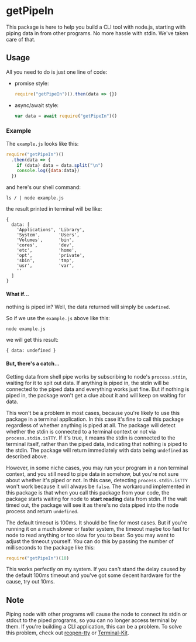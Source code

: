 # getPipeIn

This package is here to help you build a CLI tool with node.js, starting with piping data in from other programs. No more hassle with stdin. We've taken care of that.  

## Usage

All you need to do is just one line of code: 

* promise style: 
  
  ```js
  require("getPipeIn")().then(data => {})
  ```

* async/await style:
  
  ```js
  var data = await require("getPipeIn")()
  ```

### Example

The `example.js` looks like this: 

```js
require("getPipeIn")()
  .then(data => {
    if (data) data = data.split("\n")
    console.log({data:data})
  })
```

and here's our shell command: 

```shell
ls / | node example.js
```

the result printed in terminal will be like:

```shell
{
  data: [
    'Applications', 'Library',
    'System',       'Users',
    'Volumes',      'bin',
    'cores',        'dev',
    'etc',          'home',
    'opt',          'private',
    'sbin',         'tmp',
    'usr',          'var',
    ''
  ]
}
```

#### What if...

nothing is piped in? Well, the data returned will simply be `undefined`. 

So if we use the `example.js` above like this: 

```shell
node example.js
```

we will get this result: 

```shell
{ data: undefined }
```

#### But, there's a catch...

Getting data from shell pipe works by subscribing to node's `process.stdin`, waiting for it to spit out data. If anything is piped in, the stdin will be connected to the piped data and everything works just fine. But if nothing is piped in, the package won't get a clue about it and will keep on waiting for data. 

This won't be a problem in most cases, because you're likely to use this package in a terminal application. In this case it's fine to call this package regardless of whether anything is piped at all. The package will detect whether the stdin is connected to a terminal context or not via `process.stdin.isTTY`. If it's true, it means the stdin is connected to the terminal itself, rather than the piped data, indicating that nothing is piped to the stdin. The package will return immediately with data being `undefined` as described above. 

However, in some niche cases, you may run your program in a non terminal context, and you still need to pipe data in somehow, but you're not sure about whether it's piped or not. In this case, detecting `process.stdin.isTTY` won't work because it will always be `false`. The workaround implemented in this package is that when you call this package from your code, the package starts waiting for node to **start reading** data from stdin. If the wait timed out, the package will see it as there's no data piped into the node process and return `undefined`. 

The default timeout is 100ms. It should be fine for most cases. But if you're running it on a much slower or faster system, the timeout maybe too fast for node to read anything or too slow for you to bear. So you may want to adjust the timeout yourself. You can do this by passing the number of milliseconds to the package like this: 

```js
require("getPipeIn")(10)
```

This works perfectly on my system. If you can't stand the delay caused by the default 100ms timeout and you've got some decent hardware for the cause, try out 10ms. 

## Note

Piping node with other programs will cause the node to connect its stdin or stdout to the piped programs, so you can no longer access terminal by them. If you're building a CLI application, this can be a problem. To solve this problem, check out [reopen-tty](https://github.com/indutny/reopen-tty) or [Terminal-Kit](https://github.com/cronvel/terminal-kit/blob/01310c34ad28a8a49409d5e6ad151631d171fc2e/doc/global-api.md#ref.realTerminal). 




